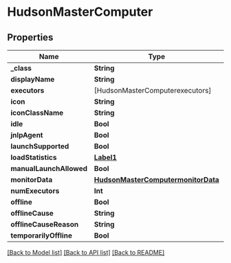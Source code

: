 # HudsonMasterComputer

## Properties
Name | Type | Description | Notes
------------ | ------------- | ------------- | -------------
**_class** | **String** |  | [optional] 
**displayName** | **String** |  | [optional] 
**executors** | [HudsonMasterComputerexecutors] |  | [optional] 
**icon** | **String** |  | [optional] 
**iconClassName** | **String** |  | [optional] 
**idle** | **Bool** |  | [optional] 
**jnlpAgent** | **Bool** |  | [optional] 
**launchSupported** | **Bool** |  | [optional] 
**loadStatistics** | [**Label1**](Label1.md) |  | [optional] 
**manualLaunchAllowed** | **Bool** |  | [optional] 
**monitorData** | [**HudsonMasterComputermonitorData**](HudsonMasterComputermonitorData.md) |  | [optional] 
**numExecutors** | **Int** |  | [optional] 
**offline** | **Bool** |  | [optional] 
**offlineCause** | **String** |  | [optional] 
**offlineCauseReason** | **String** |  | [optional] 
**temporarilyOffline** | **Bool** |  | [optional] 

[[Back to Model list]](../README.md#documentation-for-models) [[Back to API list]](../README.md#documentation-for-api-endpoints) [[Back to README]](../README.md)


